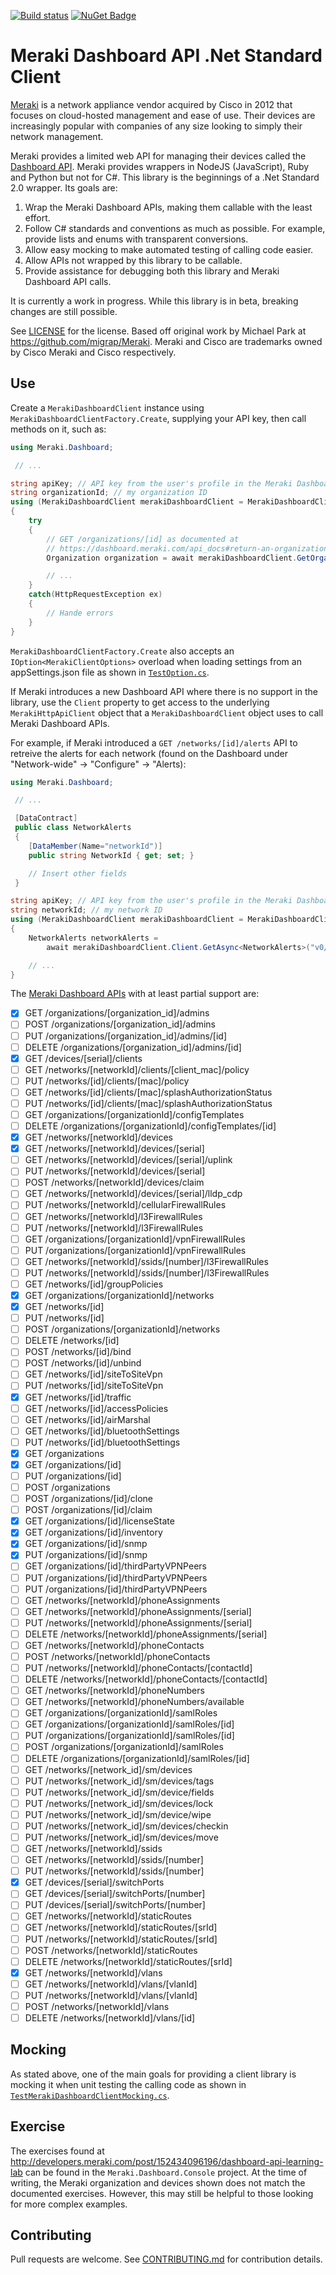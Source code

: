 [![Build status](https://ci.appveyor.com/api/projects/status/oehy76art96ex6sp?svg=true)](https://ci.appveyor.com/project/anthonylangsworth/meraki-dashboard-r15c8)
[![NuGet Badge](https://buildstats.info/nuget/Meraki.Dashboard)](https://www.nuget.org/packages/Meraki.Dashboard/)

# Meraki Dashboard API .Net Standard Client

[Meraki](http://meraki.cisco.com) is a network appliance vendor acquired by Cisco in 2012 that focuses on 
cloud-hosted management and ease of use. Their devices are increasingly popular with companies of any size looking
to simply their network management.

Meraki provides a limited web API for managing their devices called the [Dashboard API](https://dashboard.meraki.com/api_docs). 
Meraki provides wrappers in NodeJS (JavaScript), Ruby and Python but not for C#. This library is the 
beginnings of a .Net Standard 2.0 wrapper. Its goals are:
1. Wrap the Meraki Dashboard APIs, making them callable with the least effort.
1. Follow C# standards and conventions as much as possible. For example, provide lists and enums with transparent conversions.
1. Allow easy mocking to make automated testing of calling code easier.
1. Allow APIs not wrapped by this library to be callable.
1. Provide assistance for debugging both this library and Meraki Dashboard API calls.

It is currently a work in progress. While this library is in beta, breaking changes are still possible.

See [LICENSE](LICENSE) for the license. Based off original work by Michael Park at https://github.com/migrap/Meraki. Meraki and Cisco are trademarks owned by Cisco Meraki and Cisco respectively.

## Use

Create a `MerakiDashboardClient` instance using `MerakiDashboardClientFactory.Create`, supplying your API key, 
then call methods on it, such as:

``` C#
using Meraki.Dashboard;

 // ...

string apiKey; // API key from the user's profile in the Meraki Dashboard
string organizationId; // my organization ID
using (MerakiDashboardClient merakiDashboardClient = MerakiDashboardClientFactory.Create(apiKey))
{
	try
	{
		// GET /organizations/[id] as documented at 
		// https://dashboard.meraki.com/api_docs#return-an-organization
		Organization organization = await merakiDashboardClient.GetOrganizationAsync(organizationId);

		// ...
	}
	catch(HttpRequestException ex)
	{
		// Hande errors
	}
}
```

`MerakiDashboardClientFactory.Create` also accepts an `IOption<MerakiClientOptions>` overload when 
loading settings from an appSettings.json file as shown in [`TestOption.cs`](test/Meraki.Dashboard.Test/TestOptions.cs).

If Meraki introduces a new Dashboard API where there is no support in the library, use the `Client` 
property to get access to the underlying `MerakiHttpApiClient` object that a `MerakiDashboardClient`
object uses to call Meraki Dashboard APIs.

For example, if Meraki introduced a `GET /networks/[id]/alerts` API to retreive the alerts
for each network (found on the Dashboard under "Network-wide" -> "Configure" -> "Alerts):

``` C#
using Meraki.Dashboard;

 // ...

 [DataContract]
 public class NetworkAlerts
 {
	[DataMember(Name="networkId")]
	public string NetworkId { get; set; }

	// Insert other fields
 }

string apiKey; // API key from the user's profile in the Meraki Dashboard
string networkId; // my network ID
using (MerakiDashboardClient merakiDashboardClient = MerakiDashboardClientFactory.Create(apiKey))
{
	NetworkAlerts networkAlerts = 
		await merakiDashboardClient.Client.GetAsync<NetworkAlerts>("v0/network/{id}/alerts");

	// ...
}
```

The [Meraki Dashboard APIs](https://dashboard.meraki.com/api_docs) with at least partial support are:

- [x] GET /organizations/[organization_id]/admins
- [ ] POST /organizations/[organization_id]/admins
- [ ] PUT /organizations/[organization_id]/admins/[id]
- [ ] DELETE /organizations/[organization_id]/admins/[id]
- [x] GET /devices/[serial]/clients 
- [ ] GET /networks/[networkId]/clients/[client_mac]/policy
- [ ] PUT /networks/[id]/clients/[mac]/policy
- [ ] GET /networks/[id]/clients/[mac]/splashAuthorizationStatus
- [ ] PUT /networks/[id]/clients/[mac]/splashAuthorizationStatus
- [ ] GET /organizations/[organizationId]/configTemplates
- [ ] DELETE /organizations/[organizationId]/configTemplates/[id]
- [x] GET /networks/[networkId]/devices
- [x] GET /networks/[networkId]/devices/[serial]
- [ ] GET /networks/[networkId]/devices/[serial]/uplink 
- [ ] PUT /networks/[networkId]/devices/[serial]
- [ ] POST /networks/[networkId]/devices/claim
- [ ] GET /networks/[networkId]/devices/[serial]/lldp_cdp
- [ ] PUT /networks/[networkId]/cellularFirewallRules
- [ ] GET /networks/[networkId]/l3FirewallRules
- [ ] PUT /networks/[networkId]/l3FirewallRules
- [ ] GET /organizations/[organizationId]/vpnFirewallRules
- [ ] PUT /organizations/[organizationId]/vpnFirewallRules
- [ ] GET /networks/[networkId]/ssids/[number]/l3FirewallRules
- [ ] PUT /networks/[networkId]/ssids/[number]/l3FirewallRules
- [ ] GET /networks/[id]/groupPolicies
- [x] GET /organizations/[organizationId]/networks 
- [x] GET /networks/[id]
- [ ] PUT /networks/[id]
- [ ] POST /organizations/[organizationId]/networks
- [ ] DELETE /networks/[id]
- [ ] POST /networks/[id]/bind
- [ ] POST /networks/[id]/unbind
- [ ] GET /networks/[id]/siteToSiteVpn
- [ ] PUT /networks/[id]/siteToSiteVpn
- [x] GET /networks/[id]/traffic
- [ ] GET /networks/[id]/accessPolicies
- [ ] GET /networks/[id]/airMarshal
- [ ] GET /networks/[id]/bluetoothSettings
- [ ] PUT /networks/[id]/bluetoothSettings
- [x] GET /organizations
- [x] GET /organizations/[id]
- [ ] PUT /organizations/[id]
- [ ] POST /organizations
- [ ] POST /organizations/[id]/clone
- [ ] POST /organizations/[id]/claim
- [x] GET /organizations/[id]/licenseState
- [x] GET /organizations/[id]/inventory
- [x] GET /organizations/[id]/snmp
- [x] PUT /organizations/[id]/snmp
- [ ] GET /organizations/[id]/thirdPartyVPNPeers
- [ ] PUT /organizations/[id]/thirdPartyVPNPeers
- [ ] PUT /organizations/[id]/thirdPartyVPNPeers
- [ ] GET /networks/[networkId]/phoneAssignments
- [ ] GET /networks/[networkId]/phoneAssignments/[serial]
- [ ] PUT /networks/[networkId]/phoneAssignments/[serial]
- [ ] DELETE /networks/[networkId]/phoneAssignments/[serial]
- [ ] GET /networks/[networkId]/phoneContacts
- [ ] POST /networks/[networkId]/phoneContacts
- [ ] PUT /networks/[networkId]/phoneContacts/[contactId]
- [ ] DELETE /networks/[networkId]/phoneContacts/[contactId]
- [ ] GET /networks/[networkId]/phoneNumbers
- [ ] GET /networks/[networkId]/phoneNumbers/available
- [ ] GET /organizations/[organizationId]/samlRoles
- [ ] GET /organizations/[organizationId]/samlRoles/[id]
- [ ] PUT /organizations/[organizationId]/samlRoles/[id]
- [ ] POST /organizations/[organizationId]/samlRoles
- [ ] DELETE /organizations/[organizationId]/samlRoles/[id]
- [ ] GET /networks/[network_id]/sm/devices
- [ ] PUT /networks/[network_id]/sm/devices/tags
- [ ] PUT /networks/[network_id]/sm/device/fields
- [ ] PUT /networks/[network_id]/sm/devices/lock
- [ ] PUT /networks/[network_id]/sm/device/wipe
- [ ] PUT /networks/[network_id]/sm/devices/checkin
- [ ] PUT /networks/[network_id]/sm/devices/move
- [ ] GET /networks/[networkId]/ssids
- [ ] GET /networks/[networkId]/ssids/[number]
- [ ] PUT /networks/[networkId]/ssids/[number]
- [x] GET /devices/[serial]/switchPorts
- [ ] GET /devices/[serial]/switchPorts/[number]
- [ ] PUT /devices/[serial]/switchPorts/[number]
- [ ] GET /networks/[networkId]/staticRoutes
- [ ] GET /networks/[networkId]/staticRoutes/[srId]
- [ ] PUT /networks/[networkId]/staticRoutes/[srId]
- [ ] POST /networks/[networkId]/staticRoutes
- [ ] DELETE /networks/[networkId]/staticRoutes/[srId] 
- [x] GET /networks/[networkId]/vlans
- [ ] GET /networks/[networkId]/vlans/[vlanId]
- [ ] PUT /networks/[networkId]/vlans/[vlanId]
- [ ] POST /networks/[networkId]/vlans
- [ ] DELETE /networks/[networkId]/vlans/[id]

## Mocking

As stated above, one of the main goals for providing a client library is 
mocking it when unit testing the calling code as shown in 
[`TestMerakiDashboardClientMocking.cs`](test/Meraki.Dashboard.Test/TestMerakiDashboardClientMocking.cs).

## Exercise

The exercises found at http://developers.meraki.com/post/152434096196/dashboard-api-learning-lab can be found 
in the `Meraki.Dashboard.Console` project. At the time of writing, the Meraki organization and devices shown does
not match the documented exercises. However, this may still be helpful to those looking for more complex
examples.

## Contributing

Pull requests are welcome. See [CONTRIBUTING.md](CONTRIBUTING.md) for contribution details.
